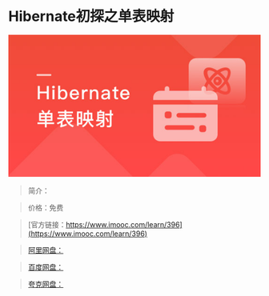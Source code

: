 # Hibernate初探之单表映射

![img](../../assets/5fe442e6000150be05400304.jpg)

> 简介：

> 价格：免费

> [官方链接：https://www.imooc.com/learn/396](https://www.imooc.com/learn/396)

> [阿里网盘：]()

> [百度网盘：]()

> [夸克网盘：]()
